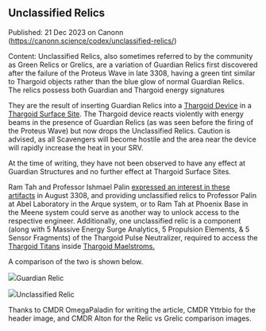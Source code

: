 ## Unclassified Relics

Published: 21 Dec 2023 on Canonn (https://canonn.science/codex/unclassified-relics/)

Content: Unclassified Relics, also sometimes referred to by the community as Green Relics or Grelics, are a variation of Guardian Relics first discovered after the failure of the Proteus Wave in late 3308, having a green tint similar to Thargoid objects rather than the blue glow of normal Guardian Relics. The relics possess both Guardian and Thargoid energy signatures

They are the result of inserting Guardian Relics into a [Thargoid Device](https://canonn.science/codex/the-unknown-device) in a [Thargoid Surface Site](https://canonn.science/codex/the-unknown-structure "https://canonn.science/codex/the-unknown-structure"). The Thargoid device reacts violently with energy beams in the presence of Guardian Relics (as was seen before the firing of the Proteus Wave) but now drops the Unclassified Relics. Caution is advised, as all Scavengers will become hostile and the area near the device will rapidly increase the heat in your SRV.

At the time of writing, they have not been observed to have any effect at Guardian Structures and no further effect at Thargoid Surface Sites.

Ram Tah and Professor Ishmael Palin [expressed an interest in these artifacts](https://www.elitedangerous.com/news/galnet/palin-and-ram-tah-seek-unclassified-relics) in August 3308, and providing unclassified relics to Professor Palin at Abel Laboratory in the Arque system, or to Ram Tah at Phoenix Base in the Meene system could serve as another way to unlock access to the respective engineer. Additionally, one unclassified relic is a component (along with 5 Massive Energy Surge Analytics, 5 Propulsion Elements, & 5 Sensor Fragments) of the Thargoid Pulse Neutralizer, required to access the [Thargoid Titans](https://canonn.science/codex/thargoid-titan) inside [Thargoid Maelstroms.](https://canonn.science/codex/maelstrom)

A comparison of the two is shown below.

![](https://cdn.discordapp.com/attachments/1036558399502045194/1047542053556457553/20221130164437_1.jpg?ex=6595840f&amp;is=65830f0f&amp;hm=109ea53006a3c0f374a011183df94fa83fe7d5ec50c52556f8adc43218b5f369&amp;)Guardian Relic

![](https://cdn.discordapp.com/attachments/1036558399502045194/1047542055515201656/20221130165311_1.jpg?ex=65958410&amp;is=65830f10&amp;hm=3168018b88b44c71d4b9f78d3296a6d1a0ddc8d36ace1c4e0d708deefed88a3a&amp;)Unclassified Relic

Thanks to CMDR OmegaPaladin for writing the article, CMDR Yttrbio for the header image, and CMDR Alton for the Relic vs Grelic comparison images.